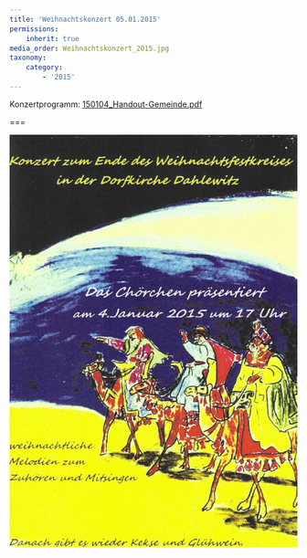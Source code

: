 ```yaml
---
title: 'Weihnachtskonzert 05.01.2015'
permissions:
    inherit: true
media_order: Weihnachtskonzert_2015.jpg
taxonomy:
    category:
        - '2015'
---
```


Konzertprogramm: [150104_Handout-Gemeinde.pdf](150104_Handout-Gemeinde.pdf)

===

![Weihnachtskonzert_2015](Weihnachtskonzert_2015.jpg "Weihnachtskonzert_2015")